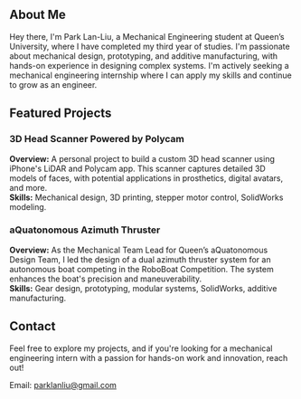## **About Me**  
Hey there, I'm Park Lan-Liu, a Mechanical Engineering student at Queen’s University, where I have completed my third year of studies. I'm passionate about mechanical design, prototyping, and additive manufacturing, with hands-on experience in designing complex systems. I'm actively seeking a mechanical engineering internship where I can apply my skills and continue to grow as an engineer.

## **Featured Projects**  
### **3D Head Scanner Powered by Polycam**  
**Overview:** A personal project to build a custom 3D head scanner using iPhone's LiDAR and Polycam app. This scanner captures detailed 3D models of faces, with potential applications in prosthetics, digital avatars, and more.  
**Skills:** Mechanical design, 3D printing, stepper motor control, SolidWorks modeling.

### **aQuatonomous Azimuth Thruster**  
**Overview:** As the Mechanical Team Lead for Queen’s aQuatonomous Design Team, I led the design of a dual azimuth thruster system for an autonomous boat competing in the RoboBoat Competition. The system enhances the boat's precision and maneuverability.  
**Skills:** Gear design, prototyping, modular systems, SolidWorks, additive manufacturing.

## **Contact**  
Feel free to explore my projects, and if you're looking for a mechanical engineering intern with a passion for hands-on work and innovation, reach out!

Email: parklanliu@gmail.com
